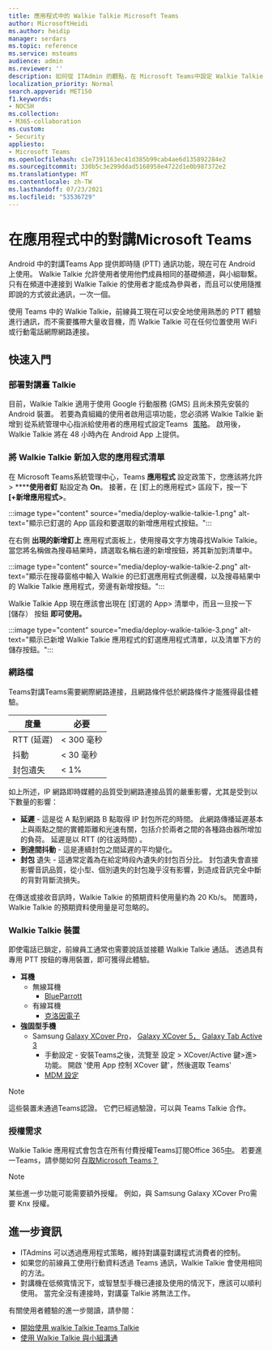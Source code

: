 ```yaml
---
title: 應用程式中的 Walkie Talkie Microsoft Teams
author: MicrosoftHeidi
ms.author: heidip
manager: serdars
ms.topic: reference
ms.service: msteams
audience: admin
ms.reviewer: ''
description: 如何從 ITAdmin 的觀點，在 Microsoft Teams中設定 Walkie Talkie 應用程式。
localization_priority: Normal
search.appverid: MET150
f1.keywords:
- NOCSH
ms.collection:
- M365-collaboration
ms.custom:
- Security
appliesto:
- Microsoft Teams
ms.openlocfilehash: c1e7391163ec41d385b99cab4ae6d135892284e2
ms.sourcegitcommit: 330b5c3e299ddad5168958e4722d1e0b987372e2
ms.translationtype: MT
ms.contentlocale: zh-TW
ms.lasthandoff: 07/23/2021
ms.locfileid: "53536729"
---
```

# <a name="walkie-talkie-app-in-microsoft-teams"></a>在應用程式中的對講Microsoft Teams

Android 中的對講Teams App 提供即時隨 (PTT) 通訊功能，現在可在 Android 上使用。 Walkie Talkie 允許使用者使用他們成員相同的基礎頻道，與小組聯繫。 只有在頻道中連接到 Walkie Talkie 的使用者才能成為參與者，而且可以使用隨推即說的方式彼此通訊，一次一個。

使用 Teams 中的 Walkie Talkie，前線員工現在可以安全地使用熟悉的 PTT 體驗進行通訊，而不需要攜帶大量收音機，而 Walkie Talkie 可在任何位置使用 WiFi 或行動電話網際網路連接。

## <a name="getting-started"></a>快速入門

### <a name="deploying-walkie-talkie"></a>部署對講臺 Talkie

目前，Walkie Talkie 適用于使用 Google 行動服務 (GMS) 且尚未預先安裝的 Android 裝置。 若要為貴組織的使用者啟用這項功能，您必須將 Walkie Talkie 新增到 [](teams-app-setup-policies.md)從系統管理中心指派給使用者的應用程式設定Teams   [策略](https://admin.teams.microsoft.com/)。 啟用後，Walkie Talkie 將在 48 小時內在 Android App 上提供。

### <a name="adding-walkie-talkie-to-your-app-list"></a>將 Walkie Talkie 新加入您的應用程式清單

在 Microsoft Teams系統管理中心，Teams **應用程式** 設定政策下，您應該將允許  >  ******使用者釘** 點設定為 **On**。 接著，在 [釘上的應用程式> 區段下，按一下 **[+新增應用程式>**。

:::image type="content" source="media/deploy-walkie-talkie-1.png" alt-text="顯示已釘選的 App 區段和要選取的新增應用程式按鈕。":::

在右側 **出現的新增釘上** 應用程式面板上，使用搜尋文字方塊尋找Walkie Talkie。 當您將名稱做為搜尋結果時，請選取名稱右邊的新增按鈕，將其新加到清單中。

:::image type="content" source="media/deploy-walkie-talkie-2.png" alt-text="顯示在搜尋窗格中輸入 Walkie 的已釘選應用程式側邊欄，以及搜尋結果中的 Walkie Talkie 應用程式，旁邊有新增按鈕。":::

Walkie Talkie App 現在應該會出現在 [釘選的 App> 清單中，而且一旦按一下 [儲存） 按鈕 **即可使用。**

:::image type="content" source="media/deploy-walkie-talkie-3.png" alt-text="顯示已新增 Walkie Talkie 應用程式的釘選應用程式清單，以及清單下方的儲存按鈕。":::

### <a name="network-documentation"></a>網路檔

Teams對講Teams需要網際網路連接，且網路條件低於網路條件才能獲得最佳體驗。

|度量 | 必要 |
|---|---|
|RTT (延遲)  | < 300 毫秒 |
|抖動 |< 30 毫秒 |
|封包遺失 |< 1% |

如上所述，IP 網路即時媒體的品質受到網路連接品質的嚴重影響，尤其是受到以下數量的影響：

- **延遲** - 這是從 A 點到網路 B 點取得 IP 封包所花的時間。 此網路傳播延遲基本上與兩點之間的實體距離和光速有關，包括介於兩者之間的各種路由器所增加的負荷。 延遲是以 RTT (的往返時間) 。
- **到達間抖動** - 這是連續封包之間延遲的平均變化。
- **封包** 遺失 - 這通常定義為在給定時段內遺失的封包百分比。 封包遺失會直接影響音訊品質，從小型、個別遺失的封包幾乎沒有影響，到造成音訊完全中斷的背對背斷流損失。

在傳送或接收音訊時，Walkie Talkie 的預期資料使用量約為 20 Kb/s。 閒置時，Walkie Talkie 的預期資料使用量是可忽略的。

### <a name="walkie-talkie-devices"></a>Walkie Talkie 裝置

即使電話已鎖定，前線員工通常也需要說話並接聽 Walkie Talkie 通話。 透過具有專用 PTT 按鈕的專用裝置，即可獲得此體驗。

- **耳機**
  - 無線耳機 
    - [BlueParrott](https://www.blueparrott.com/microsoft-teams-walkie-talkie)
  - 有線耳機 
    - [克洛因電子](https://www.kleinelectronics.com/poc-accessories/mtwt/)
- **強固型手機**
  - Samsung [Galaxy XCover Pro](https://www.samsung.com/us/business/products/mobile/phones/galaxy-xcover-pro/)， [Galaxy XCover 5，](https://www.samsung.com/de/smartphones/others/galaxy-xcover-5-black-64gb-sm-g525fzkdeeb/buy) [Galaxy Tab Active 3](https://www.samsung.com/us/business/tablets/galaxy-tab-active/buy/)
    -  手動設定 - 安裝Teams之後，流覽至 設定 > XCover/Active 鍵>進>功能。 開啟 '使用 App 控制 XCover 鍵'，然後選取 Teams'
    -  [MDM 設定](https://docs.samsungknox.com/admin/knox-service-plugin/intune-teams.htm)

> [!NOTE]
> 這些裝置未通過Teams認證。 它們已經過驗證，可以與 Teams Talkie 合作。

### <a name="license-requirements"></a>授權需求

Walkie Talkie 應用程式會包含在所有付費授權Teams訂閱Office 365[中](/office365/servicedescriptions/teams-service-description)。 若要進一Teams，請參閱如何 [存取Microsoft Teams？](https://support.office.com/article/fc7f1634-abd3-4f26-a597-9df16e4ca65b)

> [!NOTE]
> 某些進一步功能可能需要額外授權。 例如，與 Samsung Galaxy XCover Pro需要 Knx 授權。

## <a name="further-information"></a>進一步資訊

- ITAdmins 可以透過應用程式策略，維持對講臺對講程式消費者的控制。
- 如果您的前線員工使用行動資料透過 Teams 通訊，Walkie Talkie 會使用相同的方法。
- 對講機在低頻寬情況下，或智慧型手機已連接及使用的情況下，應該可以順利使用。 當完全沒有連接時，對講臺 Talkie 將無法工作。

有關使用者體驗的進一步閱讀，請參閱：

- [開始使用 walkie Talkie Teams Talkie](https://support.microsoft.com/office/get-started-with-teams-walkie-talkie-25bdc3d5-bbb2-41b7-89bf-650fae0c8e0c)
- [使用 Walkie Talkie 與小組溝通](https://support.microsoft.com/office/communicate-with-your-team-in-walkie-talkie-e4342550-5516-4451-b9ec-93166b60f8a4)
